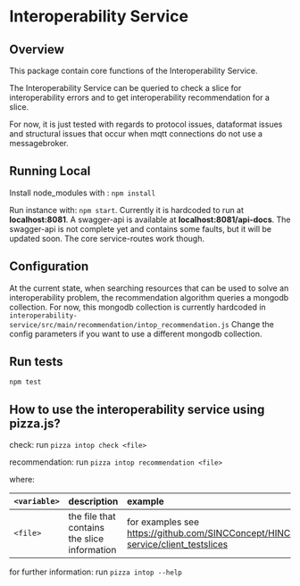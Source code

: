 # Interoperability Service

## Overview
This package contain core functions of the Interoperability Service.

The Interoperability Service can be queried to check a slice for interoperability errors and to get interoperability recommendation for a slice.

For now, it is just tested with regards to protocol issues, dataformat issues and structural issues that occur when mqtt connections do not use a messagebroker.

## Running Local
Install node_modules with : `npm install`

Run instance with: `npm start`. Currently it is hardcoded to run at **localhost:8081**. 
A swagger-api is available at **localhost:8081/api-docs**.
The swagger-api is not complete yet and contains some faults, but it will be updated soon. The core service-routes work though.  

## Configuration
At the current state, when searching resources that can be used to solve an interoperability problem, the recommendation algorithm queries a mongodb collection. 
For now, this mongodb collection is currently hardcoded in `interoperability-service/src/main/recommendation/intop_recommendation.js`
Change the config parameters if you want to use a different mongodb collection.

## Run tests
`npm test`


## How to use the interoperability service using pizza.js?
  check: run `pizza intop check <file>`
  
  recommendation: run `pizza intop recommendation <file>`
  
  where:
  
  |`<variable>`| description | example |
  |:--- |:--- | :---|
  | `<file>` | the file that contains the slice information | for examples see https://github.com/SINCConcept/HINC/tree/master/interoperability-service/client_testslices |
  
  
  for further information: run `pizza intop --help`
